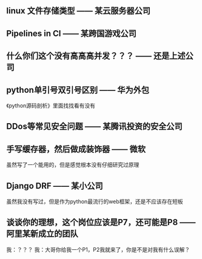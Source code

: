 ## linux 文件存储类型 —— 某云服务器公司

## Pipelines in CI —— 某跨国游戏公司

## 什么你们这个没有高高高并发？？？ —— 还是上述公司

## python单引号双引号区别 —— 华为外包
《python源码剖析》里面找找看有没有

## DDos等常见安全问题 —— 某腾讯投资的安全公司

## 手写缓存器，然后做成装饰器 —— 微软
虽然写了一个能用的，但是感觉根本没有仔细研究过原理

## Django DRF —— 某小公司
虽然我没有写过，但是作为python最流行的web框架，还是不应该存在短板

## 谈谈你的理想，这个岗位应该是P7，还可能是P8 —— 阿里某新成立的团队
我：？？？
我：大哥你给我一个P1，P2我就来了，你是不是对我有什么误解？

